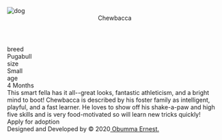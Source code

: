 <!DOCTYPE html>
<html>
<head>
    <meta charset="utf-8" />
    <meta http-equiv="X-UA-Compatible" content="IE=edge">
    <title>Animal Trading Card</title>
    <meta name="viewport" content="width=device-width, initial-scale=1">
    <link rel="stylesheet" href="stylesheets/all.css" />
    <link rel="stylesheet" type="text/css" media="screen" href="stylesheets/main.css" />
    <script defer src="js/all.js"></script>
</head>
<body>
    <main>
        <div id="container">           
            <img src="images/Animal.jpg" alt="dog" id="container-img"/>
            <i class="fas fa-arrow-left" id="button"></i>
            <section id="container-txt">
                <header>Chewbacca</header>
                <section id="animal-info">
                    <div class="animal-info-box"><span>breed</span><br/>Pugabull</div>
                    <div class="animal-info-box"><span>size</span><br>Small</div>
                    <div class="animal-info-box"><span>age</span><br>4 Months</div>
                </section>
                <article id=animal-info-text>
                    This smart fella has it all--great looks, fantastic athleticism, and a bright
                    mind to boot! Chewbacca is described by his foster family as intelligent, playful,
                    and a fast learner. He loves to show off his shake-a-paw and high five skills and is
                    very food-motivated so will learn new tricks quickly!
                </article>
            </section>
            <section id="container-footer">Apply for adoption&nbsp;&nbsp;<i class="fas fa-arrow-right"></i></section>
        </div>
    </main>
    <footer>Designed and Developed by &copy; 2020<a href="https://twitter.com/DevErnie_" target="_blank">
    Obumma Ernest.</a></footer>
</body>
</html>
